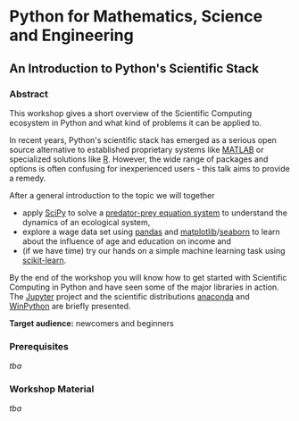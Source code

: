 # Python for Mathematics, Science and Engineering
## An Introduction to Python's Scientific Stack
### Abstract
This workshop gives a short overview of the Scientific Computing ecosystem in Python and what kind of problems it can be applied to.

In recent years, Python's scientific stack has emerged as a serious open source alternative to established proprietary systems like [MATLAB](http://matlab.com/) or specialized solutions like [R](https://www.r-project.org/). However, the wide range of packages and options is often confusing for inexperienced users - this talk aims to provide a remedy.

After a general introduction to the topic we will together
- apply [SciPy](http://scipy.org/scipylib/index.html) to solve a [predator-prey equation system](https://en.wikipedia.org/wiki/Lotka%E2%80%93Volterra_equations) to understand the dynamics of an ecological system,
- explore a wage data set using [pandas](http://pandas.pydata.org/) and [matplotlib](http://matplotlib.org/)/[seaborn](https://seaborn.github.io/) to learn about the influence of age and education on income and
- (if we have time) try our hands on a simple machine learning task using [scikit-learn](http://scikit-learn.org/).

By the end of the workshop you will know how to get started with Scientific Computing in Python and have seen some of the major libraries in action. The [Jupyter](http://jupyter.org/) project and the scientific distributions [anaconda](https://www.continuum.io/anaconda-overview) and [WinPython](http://winpython.github.io/) are briefly presented.


**Target audience:** newcomers and beginners

### Prerequisites
*tba*


### Workshop Material
*tba*
